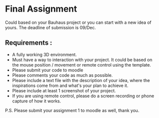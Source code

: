 # Final Assignment 
Could based on your Bauhaus project or you can start with a new idea of yours. The deadline of submission is 09/Dec.


## Requirements : 
- A fully working 3D environment.
- Must have a way to interaction with your project. It could be based on the mouse position / movement or remote control using the template.
- Please submit your code to moodle 
- Please comments your code as much as possible.
- Please include a text file with the description of your idea, where the inspirations come from and what's your plan to achieve it.
- Please include at least 1 screenshot of your project. 
- If you are using remote control, please do a screen recording or phone capture of how it works.

P.S. Please submit your assignment 1 to moodle as well, thank you.
